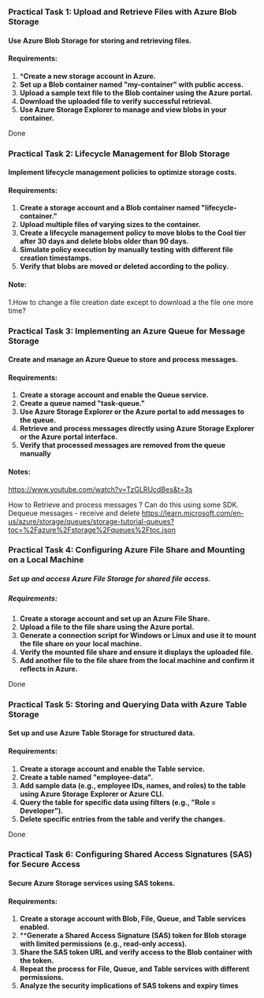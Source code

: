 ### Practical Task 1: Upload and Retrieve Files with Azure Blob Storage
#### Use Azure Blob Storage for storing and retrieving files.
#### Requirements:
1. ***Create a new storage account in Azure.**
2. **Set up a Blob container named "my-container" with public access.**
3. **Upload a sample text file to the Blob container using the Azure portal.**
4. **Download the uploaded file to verify successful retrieval.**
5. **Use Azure Storage Explorer to manage and view blobs in your container.**

Done

### Practical Task 2: Lifecycle Management for Blob Storage
#### Implement lifecycle management policies to optimize storage costs.
#### Requirements:
1. **Create a storage account and a Blob container named "lifecycle-container."**
2. **Upload multiple files of varying sizes to the container.**
3. **Create a lifecycle management policy to move blobs to the Cool tier after 30 days and**
**delete blobs older than 90 days.**
4. **Simulate policy execution by manually testing with different file creation timestamps.**
5. **Verify that blobs are moved or deleted according to the policy.**

#### Note:
1.How to change a file creation date except to download a the file one more time?

### Practical Task 3: Implementing an Azure Queue for Message Storage
#### Create and manage an Azure Queue to store and process messages.
#### Requirements:
1. **Create a storage account and enable the Queue service.**
2. **Create a queue named "task-queue."**
3. **Use Azure Storage Explorer or the Azure portal to add messages to the queue.**
4. **Retrieve and process messages directly using Azure Storage Explorer or the Azure portal**
**interface.**
5. **Verify that processed messages are removed from the queue manually**

#### Notes:
https://www.youtube.com/watch?v=TzGLRUcdBes&t=3s

How to Retrieve and process messages ? Can do this using some SDK.
Dequeue messages - receive and delete
https://learn.microsoft.com/en-us/azure/storage/queues/storage-tutorial-queues?toc=%2Fazure%2Fstorage%2Fqueues%2Ftoc.json

### Practical Task 4: Configuring Azure File Share and Mounting on a Local Machine
##### Set up and access Azure File Storage for shared file access.
##### Requirements:
1. **Create a storage account and set up an Azure File Share.**
2. **Upload a file to the file share using the Azure portal.**
3. **Generate a connection script for Windows or Linux and use it to mount the file share on your**
**local machine.**
4. **Verify the mounted file share and ensure it displays the uploaded file.**
5. **Add another file to the file share from the local machine and confirm it reflects in Azure.** 

Done

### Practical Task 5: Storing and Querying Data with Azure Table Storage
#### Set up and use Azure Table Storage for structured data.
#### Requirements:
1. **Create a storage account and enable the Table service.**
2. **Create a table named "employee-data".**
3. **Add sample data (e.g., employee IDs, names, and roles) to the table using Azure Storage**
**Explorer or Azure CLI.**
4. **Query the table for specific data using filters (e.g., "Role = Developer").**
5. **Delete specific entries from the table and verify the changes.**

Done

### Practical Task 6: Configuring Shared Access Signatures (SAS) for Secure Access
#### Secure Azure Storage services using SAS tokens.
#### Requirements:
1. **Create a storage account with Blob, File, Queue, and Table services enabled.**
2. ****Generate a Shared Access Signature (SAS) token for Blob storage with limited permissions**
**(e.g., read-only access).**
3. **Share the SAS token URL and verify access to the Blob container with the token.**
4. **Repeat the process for File, Queue, and Table services with different permissions.**
5. **Analyze the security implications of SAS tokens and expiry times**